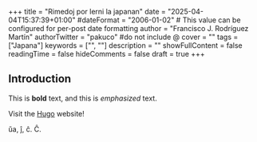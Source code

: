 +++
title = "Rimedoj por lerni la japanan"
date = "2025-04-04T15:37:39+01:00"
#dateFormat = "2006-01-02" # This value can be configured for per-post date formatting
author = "Francisco J. Rodríguez Martín"
authorTwitter = "pakuco" #do not include @
cover = ""
tags = ["Japana"]
keywords = ["", ""]
description = ""
showFullContent = false
readingTime = false
hideComments = false
draft = true
+++
## Introduction

This is **bold** text, and this is *emphasized* text.

Visit the [Hugo](https://gohugo.io) website!

ŭa, ĵ, ĉ. Ĉ.

